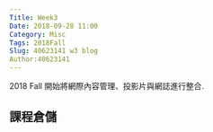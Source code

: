 ```yaml
---
Title: Week3
Date: 2018-09-28 11:00
Category: Misc
Tags: 2018Fall
Slug: 40623141 w3 blog
Author:40623141
---
```


2018 Fall 開始將網際內容管理、投影片與網誌進行整合.

<!-- PELICAN_END_SUMMARY -->

課程倉儲
----




